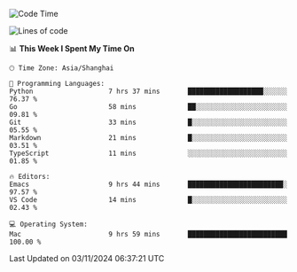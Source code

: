 <!--START_SECTION:waka-->
![Code Time](http://img.shields.io/badge/Code%20Time-2%2C266%20hrs%2041%20mins-blue)

![Lines of code](https://img.shields.io/badge/From%20Hello%20World%20I%27ve%20Written-308.1%20thousand%20lines%20of%20code-blue)

📊 **This Week I Spent My Time On** 

```text
🕑︎ Time Zone: Asia/Shanghai

💬 Programming Languages: 
Python                   7 hrs 37 mins       ███████████████████░░░░░░   76.37 % 
Go                       58 mins             ██░░░░░░░░░░░░░░░░░░░░░░░   09.81 % 
Git                      33 mins             █░░░░░░░░░░░░░░░░░░░░░░░░   05.55 % 
Markdown                 21 mins             █░░░░░░░░░░░░░░░░░░░░░░░░   03.51 % 
TypeScript               11 mins             ░░░░░░░░░░░░░░░░░░░░░░░░░   01.85 % 

🔥 Editors: 
Emacs                    9 hrs 44 mins       ████████████████████████░   97.57 % 
VS Code                  14 mins             █░░░░░░░░░░░░░░░░░░░░░░░░   02.43 % 

💻 Operating System: 
Mac                      9 hrs 59 mins       █████████████████████████   100.00 % 
```


 Last Updated on 03/11/2024 06:37:21 UTC
<!--END_SECTION:waka-->
